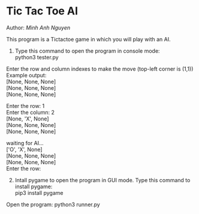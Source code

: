 # Tic Tac Toe AI
Author: *Minh Anh Nguyen*  

This program is a Tictactoe game in which you will play with an AI.  

1. Type this command to open the program in console mode:  
python3 tester.py  

Enter the row and column indexes to make the move (top-left corner is (1,1))  
Example output:  
[None, None, None]  
[None, None, None]  
[None, None, None]  

Enter the row: 1  
Enter the column: 2  
[None, 'X', None]  
[None, None, None]  
[None, None, None]  

waiting for AI...  
['O', 'X', None]  
[None, None, None]  
[None, None, None]  
Enter the row:   
  
2. Intall pygame to open the program in GUI mode. Type this command to install pygame:  
pip3 install pygame  

Open the program: python3 runner.py  
